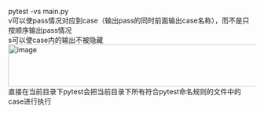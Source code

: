 pytest -vs main.py<br>
v可以使pass情况对应到case（输出pass的同时前面输出case名称），而不是只按顺序输出pass情况<br>
s可以使case内的输出不被隐藏<br>
<img width="721" height="86" alt="image" src="https://github.com/user-attachments/assets/34d62962-d105-486c-b2c8-80ace09106b9" />
直接在当前目录下pytest会把当前目录下所有符合pytest命名规则的文件中的case进行执行
